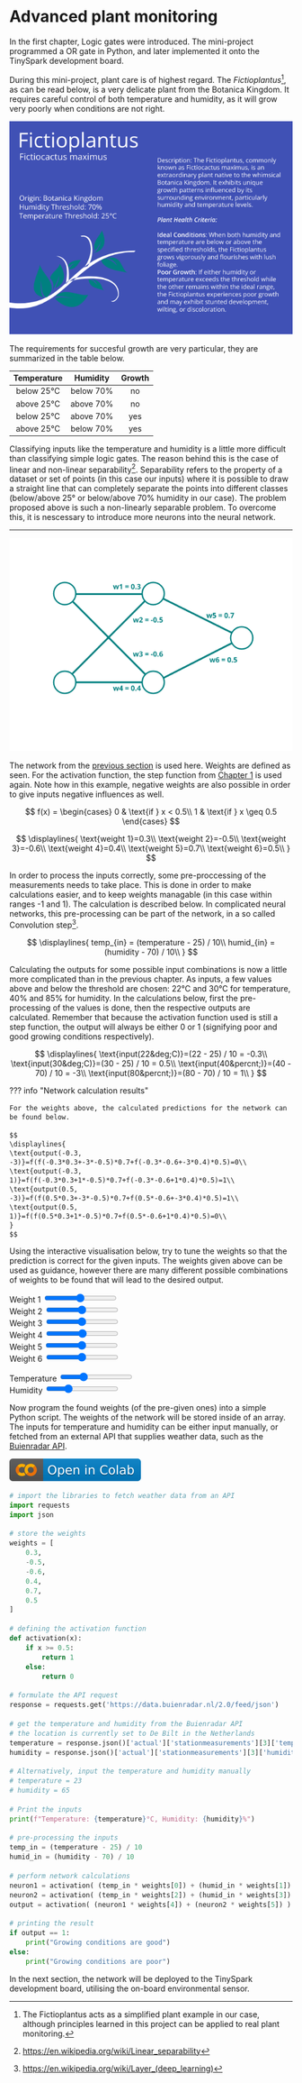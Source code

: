 # Advanced plant monitoring

In the first chapter, Logic gates were introduced. The mini-project programmed a OR gate in Python, and later implemented it onto the TinySpark development board.

During this mini-project, plant care is of highest regard. The _Fictioplantus_[^1], as can be read below, is a very delicate plant from the Botanica Kingdom. It requires careful control of both temperature and humidity, as it will grow very poorly when conditions are not right.

![Fictionplantus, plant passport](../assets/images/plant.png)

The requirements for succesful growth are very particular, they are summarized in the table below.

**Temperature**|**Humidity**|**Growth**
:-----:|:-----:|:-----:
below 25&deg;C|below 70&percnt;|no
above 25&deg;C|above 70&percnt;|no
below 25&deg;C|above 70&percnt;|yes
above 25&deg;C|below 70&percnt;|yes

[^1]:The Fictioplantus acts as a simplified plant example in our case, although principles learned in this project can be applied to real plant monitoring.

Classifying inputs like the temperature and humidity is a little more difficult than classifying simple logic gates. The reason behind this is the case of linear and non-linear separability[^2]. Separability refers to the property of a dataset or set of points (in this case our inputs) where it is possible to draw a straight line that can completely separate the points into different classes (below/above 25&deg; or below/above 70% humidity in our case). The problem proposed above is such a non-linearly separable problem. To overcome this, it is nescessary to introduce more neurons into the neural network.

[^2]:<https://en.wikipedia.org/wiki/Linear_separability>

---

![FCNN with weights](../assets/images/nn_2-2-1_weights.png)

The network from the [previous section](network_connections.md) is used here. Weights are defined as seen. For the activation function, the step function from [Chapter 1](../chapter1/logic_gates.md) is used again. Note how in this example, negative weights are also possible in order to give inputs negative influences as well.

$$ 
f(x) =
\begin{cases} 
      0 & \text{if } x < 0.5\\
     1 & \text{if } x \geq  0.5
\end{cases}
$$

$$
\displaylines{
\text{weight 1}=0.3\\
\text{weight 2}=-0.5\\
\text{weight 3}=-0.6\\
\text{weight 4}=0.4\\
\text{weight 5}=0.7\\
\text{weight 6}=0.5\\
}
$$

In order to process the inputs correctly, some pre-proccessing of the measurements needs to take place. This is done in order to make calculations easier, and to keep weights managable (in this case within ranges -1 and 1). The calculation is described below. In complicated neural networks, this pre-processing can be part of the network, in a so called Convolution step[^3].

$$
\displaylines{
temp_{in} = (temperature - 25) / 10\\
humid_{in} = (humidity - 70) / 10\\
}
$$

[^3]:<https://en.wikipedia.org/wiki/Layer_(deep_learning)>

Calculating the outputs for some possible input combinations is now a little more complicated than in the previous chapter. As inputs, a few values above and below the threshold are chosen: $22$&deg;C and $30$&deg;C for temperature, $40$&percnt; and $85$&percnt; for humidity. In the calculations below, first the pre-processing of the values is done, then the respective outputs are calculated. Remember that because the activation function used is still a step function, the output will always be either $0$ or $1$ (signifying poor and good growing conditions respectively).

$$
\displaylines{
\text{input(22&deg;C)}=(22 - 25) / 10 = -0.3\\
\text{input(30&deg;C)}=(30 - 25) / 10 = 0.5\\
\text{input(40&percnt;)}=(40 - 70) / 10 = -3\\
\text{input(80&percnt;)}=(80 - 70) / 10 = 1\\
}
$$

??? info "Network calculation results"

    For the weights above, the calculated predictions for the network can be found below. 

    $$
    \displaylines{
    \text{output(-0.3, -3)}=f(f(-0.3*0.3+-3*-0.5)*0.7+f(-0.3*-0.6+-3*0.4)*0.5)=0\\
    \text{output(-0.3, 1)}=f(f(-0.3*0.3+1*-0.5)*0.7+f(-0.3*-0.6+1*0.4)*0.5)=1\\
    \text{output(0.5, -3)}=f(f(0.5*0.3+-3*-0.5)*0.7+f(0.5*-0.6+-3*0.4)*0.5)=1\\
    \text{output(0.5, 1)}=f(f(0.5*0.3+1*-0.5)*0.7+f(0.5*-0.6+1*0.4)*0.5)=0\\
    }
    $$

Using the interactive visualisation below, try to tune the weights so that the prediction is correct for the given inputs. The weights given above can be used as guidance, however there are many different possible combinations of weights to be found that will lead to the desired output.

<script src="https://cdnjs.cloudflare.com/ajax/libs/p5.js/1.6.0/p5.js"></script>
<script>
let img;

function preload() {
    img = loadImage('https://j-siderius.github.io/TinySpark/assets/images/nn_2-2-1.png')
}

let slider1;
let weights = [
  0,0,0,0,0,0
];
  
function setup() {
  const canvas = createCanvas(600, 400);
  canvas.parent('sketch-holder');

  slider1 = select('#weight1');
  slider2 = select('#weight2');
  slider3 = select('#weight3');
  slider4 = select('#weight4');
  slider5 = select('#weight5');
  slider6 = select('#weight6');
  
  sliderT = select('#temp');
  sliderH = select('#humid');
}

function draw() {
  clear();

  image(img, -50, -30);
  
  weights[0] = slider1.value();
  weights[1] = slider2.value();
  weights[2] = slider3.value();
  weights[3] = slider4.value();
  weights[4] = slider5.value();
  weights[5] = slider6.value();
  
  temperature = sliderT.value();
  humidity = sliderH.value();
  
  fill(0, 128, 128);
  textSize(18);
  text('w1 = '+ weights[0], 175, 80);
  text('w2 = '+ weights[1], 225, 160);
  text('w3 = '+ weights[2], 225, 230);
  text('w4 = '+ weights[3], 175, 320);
  text('w5 = '+ weights[4], 400, 150);
  text('w6 = '+ weights[5], 400, 250);
  
  text('Temperature: ' + temperature + 'C', 50, 30);
  text('Humidity: ' + humidity + '%', 225, 30);
  
  let hidden1 = (((temperature-25)/10)*weights[0] + ((humidity-70)/10)*weights[1])>=0.5 ? 1 : 0;
  let hidden2 = (((temperature-25)/10)*weights[2] + ((humidity-70)/10)*weights[3])>=0.5 ? 1 : 0;
  let output = ((hidden1)*weights[3] + (hidden2)*weights[4])>=0.5 ? 1 : 0;
  
  text('Output: ' + output, 510, 200);
}
</script>
<div>
    <div id="sketch-holder"></div>
    <label for="weight1">Weight 1</label>
    <input type="range" id="weight1" name="weight1" min="-1" max="1" value="0" step="0.1"><br>
    <label for="weight2">Weight 2</label>
    <input type="range" id="weight2" name="weight2" min="-1" max="1" value="0" step="0.1"><br>
    <label for="weight3">Weight 3</label>
    <input type="range" id="weight3" name="weight3" min="-1" max="1" value="0" step="0.1"><br>
    <label for="weight4">Weight 4</label>
    <input type="range" id="weight4" name="weight4" min="-1" max="1" value="0" step="0.1"><br>
    <label for="weight5">Weight 5</label>
    <input type="range" id="weight5" name="weight5" min="-1" max="1" value="0" step="0.1"><br>
  <label for="weight6">Weight 6</label>
    <input type="range" id="weight6" name="weight6" min="-1" max="1" value="0" step="0.1"><br>
  
  <label for="temp">Temperature</label>
    <input type="range" id="temp" name="temp" min="20" max="30" value="23" step="1"><br>
  <label for="humid">Humidity</label>
    <input type="range" id="humid" name="humid" min="20" max="90" value="40" step="5">
</div>

Now program the found weights (of the pre-given ones) into a simple Python script. The weights of the network will be stored inside of an array. The inputs for temperature and humidity can be either input manually, or fetched from an external API that supplies weather data, such as the [Buienradar API](https://www.buienradar.nl/overbuienradar/gratis-weerdata).

[![Open In Colab](../assets/images/colab-badge.svg)](https://colab.research.google.com/drive/1n0ICeDesHq-a74yKYkdi2NV9295TgGCH#scrollTo=kK0VsuHfyz7M)

```python title="plant_monitoring.py"
# import the libraries to fetch weather data from an API
import requests
import json

# store the weights
weights = [
    0.3,
    -0.5,
    -0.6,
    0.4,
    0.7,
    0.5
]

# defining the activation function
def activation(x):
    if x >= 0.5:
        return 1
    else:
        return 0

# formulate the API request
response = requests.get('https://data.buienradar.nl/2.0/feed/json')

# get the temperature and humidity from the Buienradar API
# the location is currently set to De Bilt in the Netherlands
temperature = response.json()['actual']['stationmeasurements'][3]['temperature']
humidity = response.json()['actual']['stationmeasurements'][3]['humidity']

# Alternatively, input the temperature and humidity manually
# temperature = 23
# humidity = 65

# Print the inputs
print(f"Temperature: {temperature}°C, Humidity: {humidity}%")

# pre-processing the inputs
temp_in = (temperature - 25) / 10
humid_in = (humidity - 70) / 10

# perform network calculations
neuron1 = activation( (temp_in * weights[0]) + (humid_in * weights[1]) )
neuron2 = activation( (temp_in * weights[2]) + (humid_in * weights[3]) )
output = activation( (neuron1 * weights[4]) + (neuron2 * weights[5]) )

# printing the result
if output == 1:
    print("Growing conditions are good")
else:
    print("Growing conditions are poor")
```

In the next section, the network will be deployed to the TinySpark development board, utilising the on-board environmental sensor.